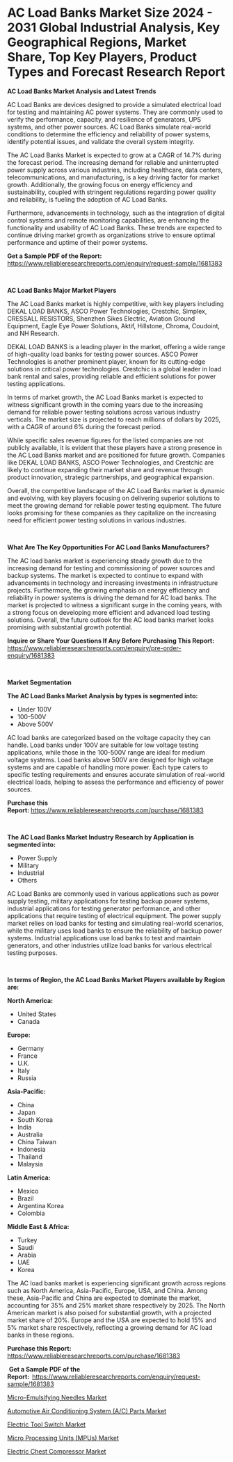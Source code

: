 <p><h1>AC Load Banks Market Size 2024 - 2031 Global Industrial Analysis, Key Geographical Regions, Market Share, Top Key Players, Product Types and Forecast Research Report</h1></p><p><strong>AC Load Banks Market Analysis and Latest Trends</strong></p>
<p><p>AC Load Banks are devices designed to provide a simulated electrical load for testing and maintaining AC power systems. They are commonly used to verify the performance, capacity, and resilience of generators, UPS systems, and other power sources. AC Load Banks simulate real-world conditions to determine the efficiency and reliability of power systems, identify potential issues, and validate the overall system integrity.</p><p>The AC Load Banks Market is expected to grow at a CAGR of 14.7% during the forecast period. The increasing demand for reliable and uninterrupted power supply across various industries, including healthcare, data centers, telecommunications, and manufacturing, is a key driving factor for market growth. Additionally, the growing focus on energy efficiency and sustainability, coupled with stringent regulations regarding power quality and reliability, is fueling the adoption of AC Load Banks.</p><p>Furthermore, advancements in technology, such as the integration of digital control systems and remote monitoring capabilities, are enhancing the functionality and usability of AC Load Banks. These trends are expected to continue driving market growth as organizations strive to ensure optimal performance and uptime of their power systems.</p></p>
<p><strong>Get a Sample PDF of the Report:&nbsp;</strong> <a href="https://www.reliableresearchreports.com/enquiry/request-sample/1681383">https://www.reliableresearchreports.com/enquiry/request-sample/1681383</a></p>
<p>&nbsp;</p>
<p><strong>AC Load Banks Major Market Players</strong></p>
<p><p>The AC Load Banks market is highly competitive, with key players including DEKAL LOAD BANKS, ASCO Power Technologies, Crestchic, Simplex, CRESSALL RESISTORS, Shenzhen Sikes Electric, Aviation Ground Equipment, Eagle Eye Power Solutions, Aktif, Hillstone, Chroma, Coudoint, and NH Research.</p><p>DEKAL LOAD BANKS is a leading player in the market, offering a wide range of high-quality load banks for testing power sources. ASCO Power Technologies is another prominent player, known for its cutting-edge solutions in critical power technologies. Crestchic is a global leader in load bank rental and sales, providing reliable and efficient solutions for power testing applications.</p><p>In terms of market growth, the AC Load Banks market is expected to witness significant growth in the coming years due to the increasing demand for reliable power testing solutions across various industry verticals. The market size is projected to reach millions of dollars by 2025, with a CAGR of around 6% during the forecast period.</p><p>While specific sales revenue figures for the listed companies are not publicly available, it is evident that these players have a strong presence in the AC Load Banks market and are positioned for future growth. Companies like DEKAL LOAD BANKS, ASCO Power Technologies, and Crestchic are likely to continue expanding their market share and revenue through product innovation, strategic partnerships, and geographical expansion.</p><p>Overall, the competitive landscape of the AC Load Banks market is dynamic and evolving, with key players focusing on delivering superior solutions to meet the growing demand for reliable power testing equipment. The future looks promising for these companies as they capitalize on the increasing need for efficient power testing solutions in various industries.</p></p>
<p>&nbsp;</p>
<p><strong>What Are The Key Opportunities For AC Load Banks Manufacturers?</strong></p>
<p><p>The AC load banks market is experiencing steady growth due to the increasing demand for testing and commissioning of power sources and backup systems. The market is expected to continue to expand with advancements in technology and increasing investments in infrastructure projects. Furthermore, the growing emphasis on energy efficiency and reliability in power systems is driving the demand for AC load banks. The market is projected to witness a significant surge in the coming years, with a strong focus on developing more efficient and advanced load testing solutions. Overall, the future outlook for the AC load banks market looks promising with substantial growth potential.</p></p>
<p><strong>Inquire or Share Your Questions If Any Before Purchasing This Report:</strong> <a href="https://www.reliableresearchreports.com/enquiry/pre-order-enquiry/1681383">https://www.reliableresearchreports.com/enquiry/pre-order-enquiry/1681383</a></p>
<p>&nbsp;</p>
<p><strong>Market Segmentation</strong></p>
<p><strong>The AC Load Banks Market Analysis by types is segmented into:</strong></p>
<p><ul><li>Under 100V</li><li>100-500V</li><li>Above 500V</li></ul></p>
<p><p>AC load banks are categorized based on the voltage capacity they can handle. Load banks under 100V are suitable for low voltage testing applications, while those in the 100-500V range are ideal for medium voltage systems. Load banks above 500V are designed for high voltage systems and are capable of handling more power. Each type caters to specific testing requirements and ensures accurate simulation of real-world electrical loads, helping to assess the performance and efficiency of power sources.</p></p>
<p><strong>Purchase this Report:&nbsp;</strong><a href="https://www.reliableresearchreports.com/purchase/1681383">https://www.reliableresearchreports.com/purchase/1681383</a></p>
<p>&nbsp;</p>
<p><strong>The AC Load Banks Market Industry Research by Application is segmented into:</strong></p>
<p><ul><li>Power Supply</li><li>Military</li><li>Industrial</li><li>Others</li></ul></p>
<p><p>AC Load Banks are commonly used in various applications such as power supply testing, military applications for testing backup power systems, industrial applications for testing generator performance, and other applications that require testing of electrical equipment. The power supply market relies on load banks for testing and simulating real-world scenarios, while the military uses load banks to ensure the reliability of backup power systems. Industrial applications use load banks to test and maintain generators, and other industries utilize load banks for various electrical testing purposes.</p></p>
<p>&nbsp;</p>
<p><strong>In terms of Region, the AC Load Banks Market Players available by Region are:</strong></p>
<p>
    <p> <strong> North America: </strong>
        <ul>
            <li>United States</li>
            <li>Canada</li>
        </ul>
        </p> 
    <p> <strong> Europe: </strong>
        <ul>
            <li>Germany</li>
            <li>France</li>
            <li>U.K.</li>
            <li>Italy</li>
            <li>Russia</li>
        </ul>
        </p> 
    <p> <strong> Asia-Pacific: </strong>
        <ul>
            <li>China</li>
            <li>Japan</li>
            <li>South Korea</li>
            <li>India</li>
            <li>Australia</li>
            <li>China Taiwan</li>
            <li>Indonesia</li>
            <li>Thailand</li>
            <li>Malaysia</li>
        </ul>
        </p> 
    <p> <strong> Latin America: </strong>
        <ul>
            <li>Mexico</li>
            <li>Brazil</li>
            <li>Argentina Korea</li>
            <li>Colombia</li>
        </ul>
        </p> 
    <p> <strong> Middle East & Africa: </strong>
        <ul>
            <li>Turkey</li>
            <li>Saudi</li>
            <li>Arabia</li>
            <li>UAE</li>
            <li>Korea</li>
        </ul>
    </p>
    </p>
<p><p>The AC load banks market is experiencing significant growth across regions such as North America, Asia-Pacific, Europe, USA, and China. Among these, Asia-Pacific and China are expected to dominate the market, accounting for 35% and 25% market share respectively by 2025. The North American market is also poised for substantial growth, with a projected market share of 20%. Europe and the USA are expected to hold 15% and 5% market share respectively, reflecting a growing demand for AC load banks in these regions.</p></p>
<p><strong>Purchase this Report: </strong><a href="https://www.reliableresearchreports.com/purchase/1681383">https://www.reliableresearchreports.com/purchase/1681383</a></p>
<p>&nbsp;<strong>Get a Sample PDF of the Report:&nbsp;&nbsp;</strong><a href="https://www.reliableresearchreports.com/enquiry/request-sample/1681383">https://www.reliableresearchreports.com/enquiry/request-sample/1681383</a></p>
<p><strong></strong></p>
<p><p><a href="https://issuu.com/reportprime-2/docs/micro-emulsifying-needles-market-size-2030.pptx">Micro-Emulsifying Needles Market</a></p><p><a href="https://github.com/NorbertYates/Market-Research-Report-List-3/blob/main/automotive-air-conditioning-system-ac-parts-market.md">Automotive Air Conditioning System (A/C) Parts Market</a></p><p><a href="https://github.com/globismark/Market-Research-Report-List-2/blob/main/electric-tool-switch-market.md">Electric Tool Switch Market</a></p><p><a href="https://issuu.com/reportprime-2/docs/micro-processing-units-mpus-market-size-2030.pptx">Micro Processing Units (MPUs) Market</a></p><p><a href="https://github.com/prosalinda88/Market-Research-Report-List-3/blob/main/electric-chest-compressor-market.md">Electric Chest Compressor Market</a></p></p>